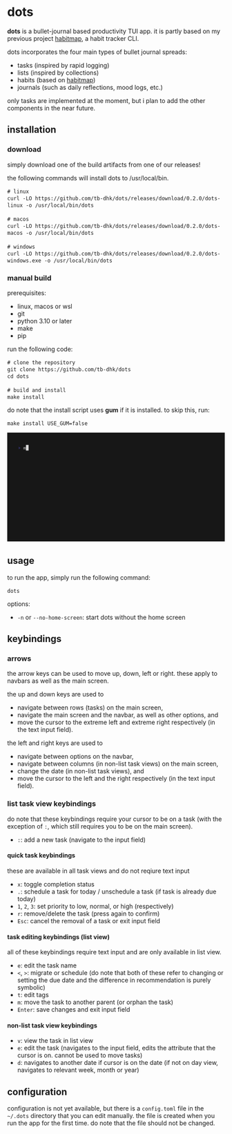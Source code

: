 # dots
**dots** is a bullet-journal based productivity TUI app. it is partly based on my previous project [habitmap](https://github.com/tb-dhk/habitmap), a habit tracker CLI.

dots incorporates the four main types of bullet journal spreads:
- tasks (inspired by rapid logging)
- lists (inspired by collections)
- habits (based on [habitmap](https://github.com/tb-dhk/habitmap))
- journals (such as daily reflections, mood logs, etc.)

only tasks are implemented at the moment, but i plan to add the other components in the near future.

## installation

### download
simply download one of the build artifacts from one of our releases!

the following commands will install dots to /usr/local/bin.
```
# linux
curl -LO https://github.com/tb-dhk/dots/releases/download/0.2.0/dots-linux -o /usr/local/bin/dots

# macos
curl -LO https://github.com/tb-dhk/dots/releases/download/0.2.0/dots-macos -o /usr/local/bin/dots

# windows
curl -LO https://github.com/tb-dhk/dots/releases/download/0.2.0/dots-windows.exe -o /usr/local/bin/dots
```

### manual build

prerequisites:
- linux, macos or wsl
- git
- python 3.10 or later
- make
- pip

run the following code:
```
# clone the repository
git clone https://github.com/tb-dhk/dots
cd dots

# build and install
make install
```

do note that the install script uses **gum** if it is installed. to skip this, run:
```
make install USE_GUM=false
```

![gif](./gif/out.gif)

## usage
to run the app, simply run the following command:

```
dots
```
options:
- `-n` or `--no-home-screen`: start dots without the home screen

## keybindings

### arrows 
the arrow keys can be used to move up, down, left or right. these apply to navbars as well as the main screen.

the up and down keys are used to
- navigate between rows (tasks) on the main screen, 
- navigate the main screen and the navbar, as well as other options, and
- move the cursor to the extreme left and extreme right respectively (in the text input field).

the left and right keys are used to 
- navigate between options on the navbar,
- navigate between columns (in non-list task views) on the main screen,
- change the date (in non-list task views), and
- move the cursor to the left and the right respectively (in the text input field).

### list task view keybindings
do note that these keybindings require your cursor to be on a task (with the exception of `:`, which still requires you to be on the main screen).
- `:`: add a new task (navigate to the input field)

#### quick task keybindings
these are available in all task views and do not reqiure text input
- `x`: toggle completion status
- `.`: schedule a task for today / unschedule a task (if task is already due today)
- `1`, `2`, `3`: set priority to low, normal, or high (respectively)
- `r`: remove/delete the task (press again to confirm)
- `Esc`: cancel the removal of a task or exit input field

#### task editing keybindings (list view)
all of these keybindings require text input and are only available in list view.
- `e`: edit the task name
- `<`, `>`: migrate or schedule (do note that both of these refer to changing or setting the due date and the difference in recommendation is purely symbolic)
- `t`: edit tags
- `m`: move the task to another parent (or orphan the task)
- `Enter`: save changes and exit input field

#### non-list task view keybindings
- `v`: view the task in list view
- `e`: edit the task (navigates to the input field, edits the attribute that the cursor is on. cannot be used to move tasks)
- `d`: navigates to another date if cursor is on the date (if not on day view, navigates to relevant week, month or year)

## configuration
configuration is not yet available, but there is a `config.toml` file in the `~/.dots` directory that you can edit manually. the file is created when you run the app for the first time. do note that the file should not be changed.
